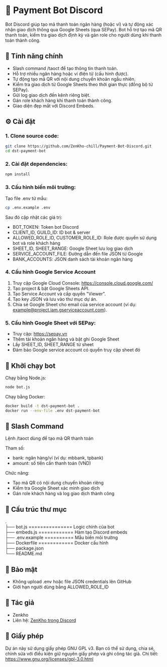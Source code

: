 # 💸 Payment Bot Discord

Bot Discord giúp tạo mã thanh toán ngân hàng (hoặc ví) và tự động xác nhận giao dịch thông qua Google Sheets (qua SEPay). Bot hỗ trợ tạo mã QR thanh toán, kiểm tra giao dịch định kỳ và gán role cho người dùng khi thanh toán thành công.

## 🚀 Tính năng chính

- Slash command /taoct để tạo thông tin thanh toán.
- Hỗ trợ nhiều ngân hàng hoặc ví điện tử (cấu hình được).
- Tự động tạo mã QR với nội dung chuyển khoản ngẫu nhiên.
- Kiểm tra giao dịch từ Google Sheets theo thời gian thực (đồng bộ từ SEPay).
- Gửi log giao dịch đến kênh riêng biệt.
- Gán role khách hàng khi thanh toán thành công.
- Giao diện đẹp mắt với Discord Embeds.

## ⚙️ Cài đặt

### 1. Clone source code:
```sh
git clone https://github.com/ZenKho-chill/Payment-Bot-Discord.git
cd dst-payment-bot
```

### 2. Cài đặt dependencies:
```sh
npm install
```

### 3. Cấu hình biến môi trường:
Tạo file .env từ mẫu:
```sh
cp .env.example .env
```

Sau đó cập nhật các giá trị:
- BOT_TOKEN: Token bot Discord
- CLIENT_ID, GUILD_ID: ID bot & server
- ALLOWED_ROLE_ID, CUSTOMER_ROLE_ID: Role được quyền sử dụng bot và role khách hàng
- SHEET_ID, SHEET_RANGE: Google Sheet lưu log giao dịch
- SERVICE_ACCOUNT_FILE: Đường dẫn đến file JSON từ Google
- BANK_ACCOUNTS: JSON danh sách tài khoản ngân hàng

### 4. Cấu hình Google Service Account

1. Truy cập Google Cloud Console: https://console.cloud.google.com/  
2. Tạo project & bật Google Sheets API.  
3. Tạo Service Account và cấp quyền "Viewer".  
4. Tạo key JSON và lưu vào thư mục dự án.  
5. Chia sẻ Google Sheet cho email của service account (ví dụ: example@project.iam.gserviceaccount.com).

### 5. Cấu hình Google Sheet với SEPay:
- Truy cập: https://sepay.vn
- Thêm tài khoản ngân hàng và bật ghi Google Sheet
- Lấy SHEET_ID, SHEET_RANGE từ sheet
- Đảm bảo Google service account có quyền truy cập sheet đó

## 🧪 Khởi chạy bot

Chạy bằng Node.js:
```sh
node bot.js
```

Chạy bằng Docker:
```sh
docker build -t dst-payment-bot .
docker run --env-file .env dst-payment-bot
```

## 💬 Slash Command

Lệnh /taoct dùng để tạo mã QR thanh toán

Tham số:
- bank: ngân hàng/ví (ví dụ: mbbank, tpbank)
- amount: số tiền cần thanh toán (VND)

Chức năng:
- Tạo mã QR có nội dung chuyển khoản riêng
- Kiểm tra Google Sheet xác minh giao dịch
- Gán role khách hàng và log giao dịch thành công

## 📁 Cấu trúc thư mục

.  
├── bot.js =============== Logic chính của bot  
├── embeds.js ============ Hàm tạo Discord embeds  
├── .env.example ========== Mẫu biến môi trường  
├── Dockerfile ============ Docker cấu hình  
├── package.json  
└── README.md

## 🔐 Bảo mật

- Không upload .env hoặc file JSON credentials lên GitHub
- Giới hạn người dùng bằng ALLOWED_ROLE_ID

## 👤 Tác giả

- Zenkho
- Liên hệ: [ZenKho trong Discord](https://discord.com/users/917970047325077615)

## 📜 Giấy phép

Dự án này sử dụng giấy phép GNU GPL v3.
Bạn có thể sử dụng, chia sẻ, chỉnh sửa với điều kiện giữ nguyên giấy phép và ghi công tác giả.
Chi tiết: https://www.gnu.org/licenses/gpl-3.0.html
